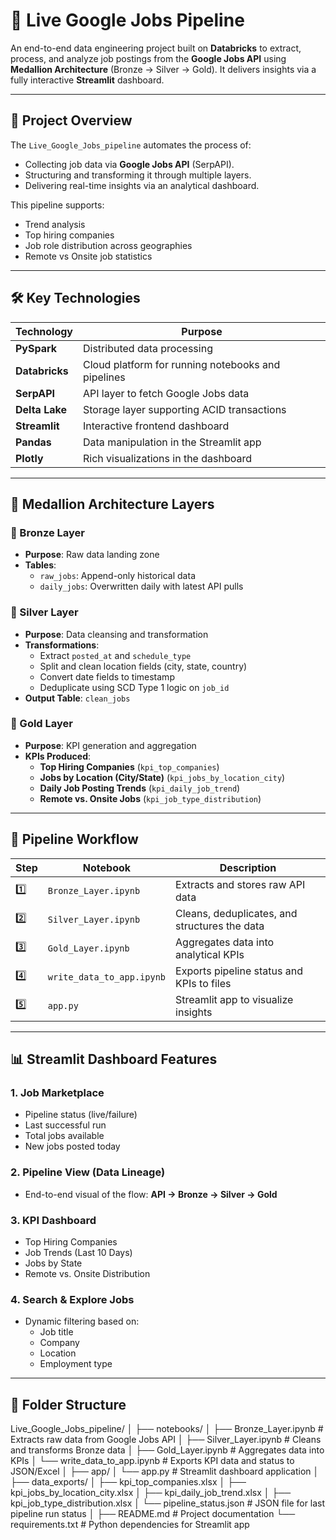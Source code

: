 # 📡 Live Google Jobs Pipeline

An end-to-end data engineering project built on **Databricks** to extract, process, and analyze job postings from the **Google Jobs API** using **Medallion Architecture** (Bronze → Silver → Gold). It delivers insights via a fully interactive **Streamlit** dashboard.

---

## 🚀 Project Overview

The `Live_Google_Jobs_pipeline` automates the process of:
- Collecting job data via **Google Jobs API** (SerpAPI).
- Structuring and transforming it through multiple layers.
- Delivering real-time insights via an analytical dashboard.

This pipeline supports:
- Trend analysis
- Top hiring companies
- Job role distribution across geographies
- Remote vs Onsite job statistics

---

## 🛠️ Key Technologies

| Technology      | Purpose                                               |
|------------------|--------------------------------------------------------|
| **PySpark**      | Distributed data processing                          |
| **Databricks**   | Cloud platform for running notebooks and pipelines   |
| **SerpAPI**      | API layer to fetch Google Jobs data                  |
| **Delta Lake**   | Storage layer supporting ACID transactions           |
| **Streamlit**    | Interactive frontend dashboard                       |
| **Pandas**       | Data manipulation in the Streamlit app               |
| **Plotly**       | Rich visualizations in the dashboard                 |

---

## 🧱 Medallion Architecture Layers

### 🥉 Bronze Layer
- **Purpose**: Raw data landing zone
- **Tables**:
  - `raw_jobs`: Append-only historical data
  - `daily_jobs`: Overwritten daily with latest API pulls

### 🥈 Silver Layer
- **Purpose**: Data cleansing and transformation
- **Transformations**:
  - Extract `posted_at` and `schedule_type`
  - Split and clean location fields (city, state, country)
  - Convert date fields to timestamp
  - Deduplicate using SCD Type 1 logic on `job_id`
- **Output Table**: `clean_jobs`

### 🥇 Gold Layer
- **Purpose**: KPI generation and aggregation
- **KPIs Produced**:
  - **Top Hiring Companies** (`kpi_top_companies`)
  - **Jobs by Location (City/State)** (`kpi_jobs_by_location_city`)
  - **Daily Job Posting Trends** (`kpi_daily_job_trend`)
  - **Remote vs. Onsite Jobs** (`kpi_job_type_distribution`)

---

## 🔄 Pipeline Workflow

| Step | Notebook | Description |
|------|----------|-------------|
| 1️⃣ | `Bronze_Layer.ipynb` | Extracts and stores raw API data |
| 2️⃣ | `Silver_Layer.ipynb` | Cleans, deduplicates, and structures the data |
| 3️⃣ | `Gold_Layer.ipynb` | Aggregates data into analytical KPIs |
| 4️⃣ | `write_data_to_app.ipynb` | Exports pipeline status and KPIs to files |
| 5️⃣ | `app.py` | Streamlit app to visualize insights |

---

## 📊 Streamlit Dashboard Features

### 1. **Job Marketplace**
- Pipeline status (live/failure)
- Last successful run
- Total jobs available
- New jobs posted today

### 2. **Pipeline View (Data Lineage)**
- End-to-end visual of the flow: **API → Bronze → Silver → Gold**

### 3. **KPI Dashboard**
- Top Hiring Companies
- Job Trends (Last 10 Days)
- Jobs by State
- Remote vs. Onsite Distribution

### 4. **Search & Explore Jobs**
- Dynamic filtering based on:
  - Job title
  - Company
  - Location
  - Employment type

---

## 📁 Folder Structure

Live_Google_Jobs_pipeline/
│
├── notebooks/
│ ├── Bronze_Layer.ipynb # Extracts raw data from Google Jobs API
│ ├── Silver_Layer.ipynb # Cleans and transforms Bronze data
│ ├── Gold_Layer.ipynb # Aggregates data into KPIs
│ └── write_data_to_app.ipynb # Exports KPI data and status to JSON/Excel
│
├── app/
│ └── app.py # Streamlit dashboard application
│
├── data_exports/
│ ├── kpi_top_companies.xlsx
│ ├── kpi_jobs_by_location_city.xlsx
│ ├── kpi_daily_job_trend.xlsx
│ ├── kpi_job_type_distribution.xlsx
│ └── pipeline_status.json # JSON file for last pipeline run status
│
├── README.md # Project documentation
└── requirements.txt # Python dependencies for Streamlit app
